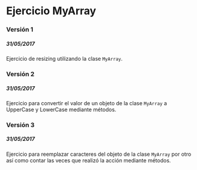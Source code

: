 <h1>Ejercicio MyArray</h1>
<h3>Versión 1</h3>
<h5>31/05/2017</h5>
Ejercicio de resizing utilizando la clase <code>MyArray</code>.


<h3>Versión 2</h3>
<h5>31/05/2017</h5>
Ejercicio para convertir el valor de un objeto de la clase <code>MyArray</code> a UpperCase y LowerCase mediante métodos.

<h3>Versión 3</h3>
<h5>31/05/2017</h5>
Ejercicio para reemplazar caracteres del objeto de la clase <code>MyArray</code> por otro así como contar las veces que realizó la acción mediante métodos.


